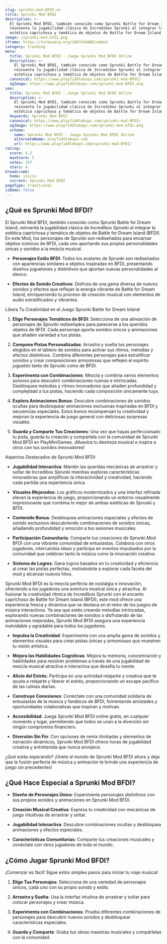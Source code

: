 ```yaml
---
slug: sprunki-mod-BFDI-es
title: Sprunki Mod BFDI
description: >-
  El Sprunki Mod BFDI, también conocido como Sprunki Battle for Dream Island,
  reinventa la jugabilidad clásica de Incredibox Sprunki al integrar la
  estética caprichosa y temática de objetos de Battle for Dream Island (BFDI).
image: /sprunki-mod-bfdi.png
iframe: https://turbowarp.org/1087434086/embed
category: trending
meta:
  title: Sprunki Mod BFDI - Juega Sprunki Mod BFDI Online
  description: >-
    El Sprunki Mod BFDI, también conocido como Sprunki Battle for Dream Island,
    reinventa la jugabilidad clásica de Incredibox Sprunki al integrar la
    estética caprichosa y temática de objetos de Battle for Dream Island (BFDI).
  canonical: https://www.playfiddlebops.com/sprunki-mod-BFDI/
  ogImage: https://www.playfiddlebops.com/sprunki-mod-BFDI.png
seo:
  title: Sprunki Mod BFDI - Juega Sprunki Mod BFDI Online
  description: >-
    El Sprunki Mod BFDI, también conocido como Sprunki Battle for Dream Island,
    reinventa la jugabilidad clásica de Incredibox Sprunki al integrar la
    estética caprichosa y temática de objetos de Battle for Dream Island (BFDI).
  keywords: Sprunki Mod BFDI
  canonical: https://www.playfiddlebops.com/sprunki-mod-BFDI/
  ogImage: https://www.playfiddlebops.com/sprunki-mod-bfdi.png
  schema:
    name: Sprunki Mod BFDI - Juega Sprunki Mod BFDI Online
    alternateName: playfiddlebops.com
    url: https://www.playfiddlebops.com/sprunki-mod-BFDI/
rating:
  score: 4.2
  maxScore: 5
  votes: 347
  stars: 4
breadcrumb:
  home: inicio
  current: Sprunki Mod BFDI
pageType: traditional
isDemo: false
---
```


## ¿Qué es Sprunki Mod BFDI?

El Sprunki Mod BFDI, también conocido como Sprunki Battle for Dream Island, reinventa la jugabilidad clásica de Incredibox Sprunki al integrar la estética caprichosa y temática de objetos de Battle for Dream Island (BFDI). En este Mod, los personajes de Sprunki son rediseñados para encarnar objetos icónicos de BFDI, cada uno aportando sus propias personalidades únicas y sonidos a la mezcla musical.

- **Personajes Estilo BFDI**: Todos los avatares de Sprunki son rediseñados con apariencias similares a objetos inspiradas en BFDI, presentando diseños juguetones y distintivos que aportan nuevas personalidades al elenco.

- **Efectos de Sonido Creativos**: Disfruta de una gama diversa de nuevos sonidos y efectos que reflejan la energía vibrante de Battle for Dream Island, enriqueciendo tu proceso de creación musical con elementos de audio estratificados y vibrantes.

Libera Tu Creatividad en el Juego Sprunki Battle for Dream Island:

1. **Elige Personajes Temáticos de BFDI**: Selecciona de una alineación de personajes de Sprunki rediseñados para parecerse a los queridos objetos de BFDI. Cada personaje aporta sonidos únicos y animaciones que añaden variedad a tus pistas.

1. **Compone Pistas Personalizadas**: Arrastra y suelta tus personajes elegidos en el tablero de sonidos para activar sus ritmos, melodías y efectos distintivos. Combina diferentes personajes para estratificar sonidos y crear composiciones armoniosas que reflejen el espíritu juguetón tanto de Sprunki como de BFDI.

1. **Experimenta con Combinaciones**: Mezcla y combina varios elementos sonoros para descubrir combinaciones nuevas e intrincadas. Desbloquea melodías y ritmos innovadores que añaden profundidad y complejidad a tus pistas, haciendo cada composición únicamente tuya.

1. **Explora Animaciones Bonus**: Descubre combinaciones de sonidos ocultas para desbloquear animaciones exclusivas inspiradas en BFDI y secuencias especiales. Estos bonos recompensan tu creatividad y mejoran la experiencia de juego general con deliciosas sorpresas visuales.

1. **Guarda y Comparte Tus Creaciones**: Una vez que hayas perfeccionado tu pista, guarda tu creación y compártela con la comunidad de Sprunki Mod BFDI en PlayMiniGames. ¡Muestra tu destreza musical e inspira a otros con tus sonidos innovadores!

Aspectos Destacados de Sprunki Mod BFDI:

- **Jugabilidad Interactiva**: Mantén las queridas mecánicas de arrastrar y soltar de Incredibox Sprunki mientras exploras características innovadoras que amplifican la interactividad y creatividad, haciendo cada partida una experiencia única.

- **Visuales Mejorados**: Los gráficos modernizados y una interfaz refinada elevan la experiencia de juego, proporcionando un entorno visualmente impresionante que combina lo mejor de ambas estéticas de Sprunki y BFDI.

- **Contenido Bonus**: Desbloquea animaciones especiales y efectos de sonido exclusivos descubriendo combinaciones de sonidos únicas, añadiendo profundidad y emoción a tus sesiones musicales.

- **Participación Comunitaria**: Comparte tus creaciones de Sprunki Mod BFDI con una vibrante comunidad de entusiastas. Colabora con otros jugadores, intercambia ideas y participa en eventos impulsados por la comunidad que celebran tanto la música como la innovación creativa.

- **Sistema de Logros**: Gana logros basados en tu creatividad y eficiencia al crear las pistas perfectas, motivándote a explorar cada faceta del mod y alcanzar nuevos hitos.

Sprunki Mod BFDI es la mezcla perfecta de nostalgia e innovación, ofreciendo a los jugadores una aventura musical única y atractiva. Al fusionar la creatividad rítmica de Incredibox Sprunki con el encanto caprichoso de Battle for Dream Island (BFDI), este mod ofrece una experiencia fresca y dinámica que se destaca en el reino de los juegos de música interactivos. Ya sea que estés creando melodías intrincadas, explorando nuevas combinaciones de sonidos o disfrutando de las animaciones mejoradas, Sprunki Mod BFDI asegura una experiencia inolvidable y agradable para todos los jugadores.

- **Impulsa la Creatividad**: Experimenta con una amplia gama de sonidos y elementos visuales para crear pistas únicas y armoniosas que muestren tu visión artística.

- **Mejora las Habilidades Cognitivas**: Mejora tu memoria, concentración y habilidades para resolver problemas a través de una jugabilidad de mezcla musical atractiva e interactiva que desafía tu mente.

- **Alivio del Estrés**: Participa en una actividad relajante y creativa que te ayuda a relajarte y liberar el estrés, proporcionando un escape pacífico de las rutinas diarias.

- **Construye Conexiones**: Conéctate con una comunidad solidaria de entusiastas de la música y fanáticos de BFDI, fomentando amistades y oportunidades colaborativas que inspiran y motivan.

- **Accesibilidad**: Juega Sprunki Mod BFDI online gratis, en cualquier momento y lugar, permitiendo que todos se unan a la diversión sin ningún compromiso financiero.

- **Diversión Sin Fin**: Con opciones de remix ilimitadas y elementos de narración dinámicos, Sprunki Mod BFDI ofrece horas de jugabilidad creativa y entretenida que nunca envejece.

¿Qué estás esperando? ¡Únete al mundo de Sprunki Mod BFDI ahora y deja que la fusión perfecta de música y animación te brinde una experiencia de juego sin precedentes!

## ¿Qué Hace Especial a Sprunki Mod BFDI?

- **Diseño de Personajes Único**: Experimenta personajes distintivos con sus propios sonidos y animaciones en Sprunki Mod BFDI.

- **Creación Musical Creativa**: Expresa tu creatividad con mecánicas de juego intuitivas de arrastrar y soltar.

- **Jugabilidad Interactiva**: Descubre combinaciones ocultas y desbloquea animaciones y efectos especiales.

- **Características Comunitarias**: Comparte tus creaciones musicales y conéctate con otros jugadores de todo el mundo.

## ¿Cómo Jugar Sprunki Mod BFDI?

¡Comenzar es fácil! Sigue estos simples pasos para iniciar tu viaje musical:

1. **Elige Tus Personajes**: Selecciona de una variedad de personajes únicos, cada uno con su propio sonido y estilo.

1. **Arrastra y Suelta**: Usa la interfaz intuitiva de arrastrar y soltar para colocar personajes y crear música.

1. **Experimenta con Combinaciones**: Prueba diferentes combinaciones de personajes para descubrir nuevos sonidos y desbloquear características especiales.

1. **Guarda y Comparte**: Graba tus obras maestras musicales y compártelas con la comunidad.